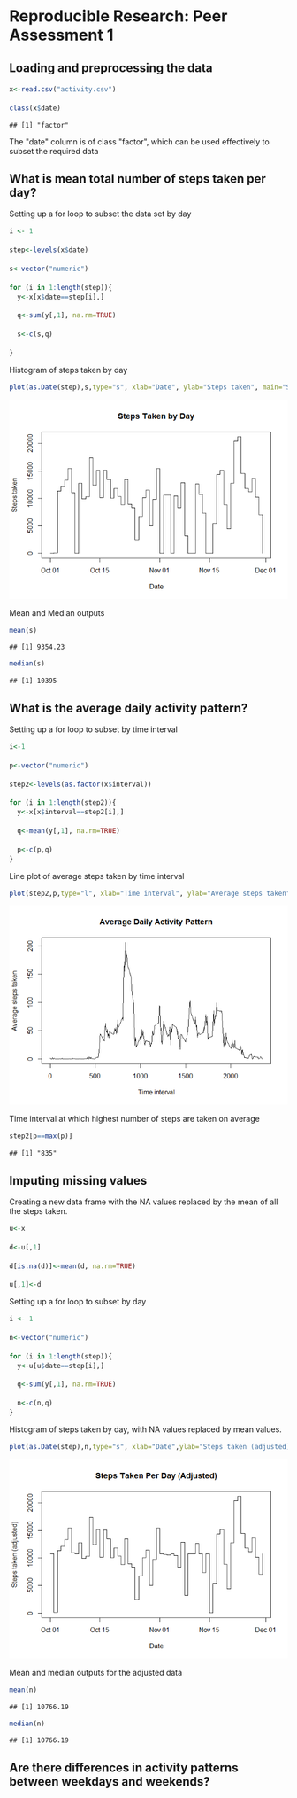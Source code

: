 # Reproducible Research: Peer Assessment 1


## Loading and preprocessing the data

```r
x<-read.csv("activity.csv")

class(x$date)
```

```
## [1] "factor"
```
  The "date" column is of class "factor", which can be used effectively to subset the required data

## What is mean total number of steps taken per day?

  Setting up a for loop to subset the data set by day


```r
i <- 1

step<-levels(x$date)

s<-vector("numeric")

for (i in 1:length(step)){
  y<-x[x$date==step[i],]
  
  q<-sum(y[,1], na.rm=TRUE)
  
  s<-c(s,q)
  
}
```

  Histogram of steps taken by day


```r
plot(as.Date(step),s,type="s", xlab="Date", ylab="Steps taken", main="Steps Taken by Day")
```

![](./PA1_template_files/figure-html/unnamed-chunk-3-1.png) 

  Mean and Median outputs

```r
mean(s)
```

```
## [1] 9354.23
```

```r
median(s)
```

```
## [1] 10395
```

## What is the average daily activity pattern?

  Setting up a for loop to subset by time interval

```r
i<-1

p<-vector("numeric")

step2<-levels(as.factor(x$interval))

for (i in 1:length(step2)){
  y<-x[x$interval==step2[i],]
  
  q<-mean(y[,1], na.rm=TRUE)
  
  p<-c(p,q)
}
```

  Line plot of average steps taken by time interval

```r
plot(step2,p,type="l", xlab="Time interval", ylab="Average steps taken", main="Average Daily Activity Pattern")
```

![](./PA1_template_files/figure-html/unnamed-chunk-6-1.png) 

  Time interval at which highest number of steps are taken on average

```r
step2[p==max(p)]
```

```
## [1] "835"
```

## Imputing missing values

  Creating a new data frame with the NA values replaced by the mean of all the steps taken.

```r
u<-x

d<-u[,1]

d[is.na(d)]<-mean(d, na.rm=TRUE)

u[,1]<-d
```

  Setting up a for loop to subset by day

```r
i <- 1

n<-vector("numeric")

for (i in 1:length(step)){
  y<-u[u$date==step[i],]
  
  q<-sum(y[,1], na.rm=TRUE)
  
  n<-c(n,q)
}
```

  Histogram of steps taken by day, with NA values replaced by mean values.

```r
plot(as.Date(step),n,type="s", xlab="Date",ylab="Steps taken (adjusted)", main="Steps Taken Per Day (Adjusted)")
```

![](./PA1_template_files/figure-html/unnamed-chunk-10-1.png) 

  Mean and median outputs for the adjusted data

```r
mean(n)
```

```
## [1] 10766.19
```

```r
median(n)
```

```
## [1] 10766.19
```

## Are there differences in activity patterns between weekdays and weekends?
